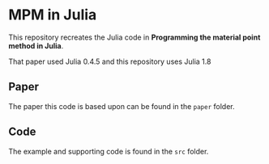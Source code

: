 # MPM in Julia

This repository recreates the Julia code in **Programming the material point method in Julia**.

That paper used Julia 0.4.5 and this repository uses Julia 1.8

## Paper

The paper this code is based upon can be found in the `paper` folder.

## Code

The example and supporting code is found in the `src` folder.
